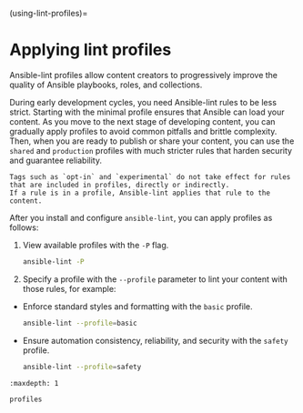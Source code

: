 (using-lint-profiles)=

# Applying lint profiles

Ansible-lint profiles allow content creators to progressively improve the quality of Ansible playbooks, roles, and collections.

During early development cycles, you need Ansible-lint rules to be less strict.
Starting with the minimal profile ensures that Ansible can load your content.
As you move to the next stage of developing content, you can gradually apply profiles to avoid common pitfalls and brittle complexity.
Then, when you are ready to publish or share your content, you can use the ``shared`` and ``production`` profiles with much stricter rules that harden security and guarantee reliability.

```{note}
Tags such as `opt-in` and `experimental` do not take effect for rules that are included in profiles, directly or indirectly.
If a rule is in a profile, Ansible-lint applies that rule to the content.
```

After you install and configure `ansible-lint`, you can apply profiles as follows:

1. View available profiles with the `-P` flag.

    ```bash
    ansible-lint -P
    ```

2. Specify a profile with the `--profile` parameter to lint your content with those rules, for example:

* Enforce standard styles and formatting with the `basic` profile.

    ```bash
    ansible-lint --profile=basic
    ```

* Ensure automation consistency, reliability, and security with the `safety` profile.

    ```bash
    ansible-lint --profile=safety
    ```

```{toctree}
:maxdepth: 1

profiles
```
